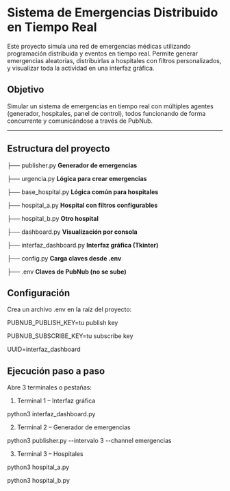 # Sistema de Emergencias Distribuido en Tiempo Real

Este proyecto simula una red de emergencias médicas utilizando programación distribuida y eventos en tiempo real. Permite generar emergencias aleatorias, distribuirlas a hospitales con filtros personalizados, y visualizar toda la actividad en una interfaz gráfica.

## Objetivo

Simular un sistema de emergencias en tiempo real con múltiples agentes (generador, hospitales, panel de control), todos funcionando de forma concurrente y comunicándose a través de PubNub.

---

## Estructura del proyecto
├── publisher.py  **Generador de emergencias**

├── urgencia.py  **Lógica para crear emergencias**

├── base_hospital.py  **Lógica común para hospitales**

├── hospital_a.py  **Hospital con filtros configurables**

├── hospital_b.py  **Otro hospital**

├── dashboard.py  **Visualización por consola**

├── interfaz_dashboard.py  **Interfaz gráfica (Tkinter)**

├── config.py  **Carga claves desde .env**

├── .env  **Claves de PubNub (no se sube)**


## Configuración

Crea un archivo .env en la raíz del proyecto:

PUBNUB_PUBLISH_KEY=tu publish key

PUBNUB_SUBSCRIBE_KEY=tu subscribe key

UUID=interfaz_dashboard


## Ejecución paso a paso

Abre 3 terminales o pestañas:

1. Terminal 1 – Interfaz gráfica

python3 interfaz_dashboard.py

2. Terminal 2 – Generador de emergencias

python3 publisher.py --intervalo 3 --channel emergencias

3. Terminal 3 – Hospitales

python3 hospital_a.py 

python3 hospital_b.py



